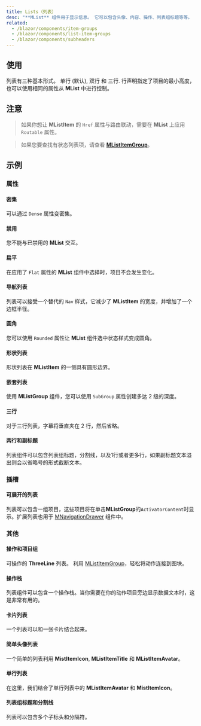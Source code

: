 ```yaml
---
title: Lists（列表）
desc: "**MList** 组件用于显示信息。 它可以包含头像、内容、操作、列表组标题等等。 列表以易于在集合中识别特定项目的方式显示内容。 它们为组织一组文本和图像提供了一致的样式。"
related:
  - /blazor/components/item-groups
  - /blazor/components/list-item-groups
  - /blazor/components/subheaders
---
```


## 使用

列表有三种基本形式。 单行 (默认), 双行 和 三行. 行声明指定了项目的最小高度，也可以使用相同的属性从 **MList** 中进行控制。

<lists-usage></lists-usage>

## 注意

> 如果你想让 **MListItem** 的 `Href` 属性与路由联动，需要在 **MList** 上应用 `Routable` 属性。

> 如果您要查找有状态列表项，请查看 [**MListItemGroup**](/blazor/components/list-item-groups)。

## 示例

### 属性

#### 密集

可以通过 `Dense` 属性变密集。

<masa-example file="Examples.components.lists.Dense"></masa-example>

#### 禁用

您不能与已禁用的 **MList** 交互。

<masa-example file="Examples.components.lists.Disabled"></masa-example>

#### 扁平

在应用了 `Flat` 属性的 **MList** 组件中选择时，项目不会发生变化。

<masa-example file="Examples.components.lists.Flat"></masa-example>

#### 导航列表

列表可以接受一个替代的 `Nav` 样式，它减少了 **MListItem** 的宽度，并增加了一个边框半径。

<masa-example file="Examples.components.lists.Nav"></masa-example>

#### 圆角

您可以使用 `Rounded` 属性让 **MList** 组件选中状态样式变成圆角。

<masa-example file="Examples.components.lists.Rounded"></masa-example>

#### 形状列表

形状列表在 **MListItem** 的一侧具有圆形边界。

<masa-example file="Examples.components.lists.ShapedLists"></masa-example>

#### 嵌套列表

使用 **MListGroup** 组件，您可以使用 `SubGroup` 属性创建多达 2 级的深度。

<masa-example file="Examples.components.lists.SubGroup"></masa-example>

#### 三行

对于三行列表，字幕将垂直夹在 2 行，然后省略。

<masa-example file="Examples.components.lists.ThreeLine"></masa-example>

#### 两行和副标题

列表组件可以包含列表组标题，分割线，以及1行或者更多行，如果副标题文本溢出则会以省略号的形式截断文本。

<masa-example file="Examples.components.lists.TwoLinesAndSubheader"></masa-example>

### 插槽

#### 可展开的列表

列表可以包含一组项目，这些项目将在单击**MListGroup**的`ActivatorContent`时显示。扩展列表也用于 [MNavigationDrawer](/blazor/components/navigation-drawers) 组件中。

<masa-example file="Examples.components.lists.ExpansionLists"></masa-example>

### 其他

#### 操作和项目组

可操作的 **ThreeLine** 列表。 利用 [MListItemGroup](/blazor/components/list-item-groups)，轻松将动作连接到图块。

<masa-example file="Examples.components.lists.ActionsAndItemGroups"></masa-example>

#### 操作栈

列表组件可以包含一个操作栈。当你需要在你的动作项目旁边显示数据文本时，这是非常有用的。

<masa-example file="Examples.components.lists.ActionStack"></masa-example>

#### 卡片列表

一个列表可以和一张卡片结合起来。

<masa-example file="Examples.components.lists.CardList"></masa-example>

#### 简单头像列表

一个简单的列表利用 **MistItemIcon**, **MListItemTitle** 和 **MListItemAvatar**。

<masa-example file="Examples.components.lists.SimpleAvatarList"></masa-example>

#### 单行列表

在这里，我们结合了单行列表中的 **MListItemAvatar** 和 **MistItemIcon**。

<masa-example file="Examples.components.lists.SingleLineList"></masa-example>

#### 列表组标题和分割线

列表可以包含多个子标头和分隔符。

<masa-example file="Examples.components.lists.SubheadingsAndDividers"></masa-example>